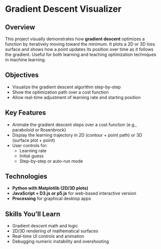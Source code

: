 # Gradient Descent Visualizer

## Overview
This project visually demonstrates how **gradient descent** optimizes a function by iteratively moving toward the minimum. It plots a 2D or 3D loss surface and shows how a point updates its position over time as it follows the gradient. Useful for both learning and teaching optimization techniques in machine learning.

## Objectives
- Visualize the gradient descent algorithm step-by-step
- Show the optimization path over a cost function
- Allow real-time adjustment of learning rate and starting position

## Key Features
- Animate the gradient descent steps over a cost function (e.g., paraboloid or Rosenbrock)
- Display the learning trajectory in 2D (contour + point path) or 3D (surface plot + point)
- User controls for:
  - Learning rate
  - Initial guess
  - Step-by-step or auto-run mode

## Technologies
- **Python with Matplotlib (2D/3D plots)**  
- **JavaScript + D3.js or p5.js** for web-based interactive version  
- **Processing** for graphical desktop apps

## Skills You’ll Learn
- Gradient descent math and logic
- 2D/3D rendering of mathematical surfaces
- Real-time UI controls and animation
- Debugging numeric instability and overshooting
